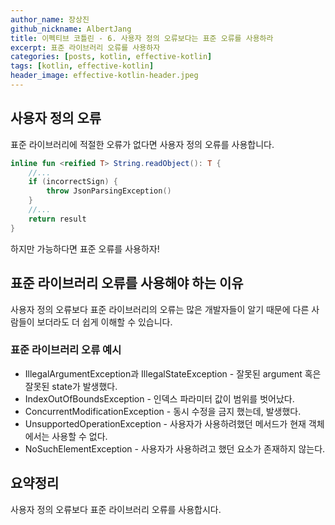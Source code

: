 ```yaml
---
author_name: 장상진
github_nickname: AlbertJang
title: 이펙티브 코틀린 - 6. 사용자 정의 오류보다는 표준 오류를 사용하라
excerpt: 표준 라이브러리 오류를 사용하자
categories: [posts, kotlin, effective-kotlin]
tags: [kotlin, effective-kotlin]
header_image: effective-kotlin-header.jpeg
---
```

## 사용자 정의 오류
표준 라이브러리에 적절한 오류가 없다면 사용자 정의 오류를 사용합니다.

```kotlin
inline fun <reified T> String.readObject(): T {
    //...
    if (incorrectSign) {
        throw JsonParsingException()
    }
    //...
    return result
}
```

하지만 가능하다면 표준 오류를 사용하자!

## 표준 라이브러리 오류를 사용해야 하는 이유
사용자 정의 오류보다 표준 라이브러리의 오류는 많은 개발자들이 알기 때문에 다른 사람들이 보더라도 더 쉽게 이해할 수 있습니다.

### 표준 라이브러리 오류 예시
- IllegalArgumentException과 IllegalStateException - 잘못된 argument 혹은 잘못된 state가 발생했다.
- IndexOutOfBoundsException - 인덱스 파라미터 값이 범위를 벗어났다.
- ConcurrentModificationException - 동시 수정을 금지 했는데, 발생했다.
- UnsupportedOperationException - 사용자가 사용하려했던 메서드가 현재 객체에서는 사용할 수 없다.
- NoSuchElementException - 사용자가 사용하려고 했던 요소가 존재하지 않는다.

## 요약정리
사용자 정의 오류보다 표준 라이브러리 오류를 사용합시다.
